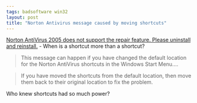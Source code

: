 ```yaml
---
tags: badsoftware win32
layout: post
title: "Norton Antivirus message caused by moving shortcuts"
---
```




<a href="http://service1.symantec.com/SUPPORT/nav.nsf/docid/2004090712504306?OpenDocument&src=hot&prod=Norton%20AntiVirus&ver=2005&csm=no&tpre=">Norton AntiVirus 2005 does not support the repair feature. Please uninstall and reinstall.</a> - When is a shortcut more than a shortcut?

<blockquote>This message can happen if you have changed the default location for the Norton AntiVirus shortcuts in the Windows Start Menu....</blockquote>

<blockquote>If you have moved the shortcuts from the default location, then move them back to their original location to fix the problem.</blockquote>

<p>Who knew shortcuts had so much power?</p>


